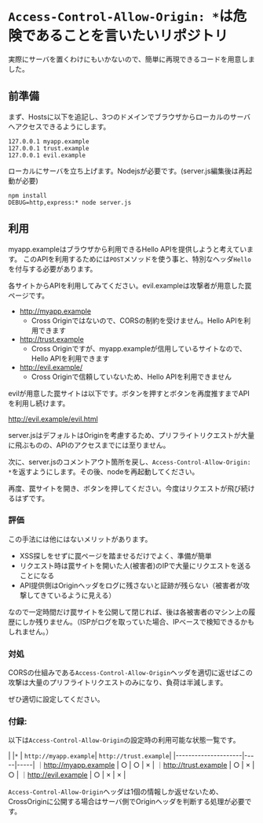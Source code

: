`Access-Control-Allow-Origin: *`は危険であることを言いたいリポジトリ
===========================

実際にサーバを置くわけにもいかないので、簡単に再現できるコードを用意しました。


前準備
---------------------

まず、Hostsに以下を追記し、3つのドメインでブラウザからローカルのサーバへアクセスできるようにします。

```
127.0.0.1 myapp.example
127.0.0.1 trust.example
127.0.0.1 evil.example
```

ローカルにサーバを立ち上げます。Nodejsが必要です。(server.js編集後は再起動が必要)

```
npm install
DEBUG=http,express:* node server.js
```

利用
-------------------------

myapp.exampleはブラウザから利用できるHello APIを提供しようと考えています。
このAPIを利用するためには`POST`メソッドを使う事と、特別なヘッダ`Hello`を付与する必要があります。

各サイトからAPIを利用してみてください。evil.exampleは攻撃者が用意した罠ページです。

- http://myapp.example
    - Cross Originではないので、CORSの制約を受けません。Hello APIを利用できます
- http://trust.example
    - Cross Originですが、myapp.exampleが信用しているサイトなので、Hello APIを利用できます
- http://evil.example/
    - Cross Originで信頼していないため、Hello APIを利用できません


evilが用意した罠サイトは以下です。ボタンを押すとボタンを再度推すまでAPIを利用し続けます。

http://evil.example/evil.html

server.jsはデフォルトはOriginを考慮するため、プリフライトリクエストが大量に飛ぶものの、APIのアクセスまでには至りません。

次に、server.jsのコメントアウト箇所を戻し、`Access-Control-Allow-Origin: *`を返すようにします。その後、nodeを再起動してください。

再度、罠サイトを開き、ボタンを押してください。今度はリクエストが飛び続けるはずです。

### 評価

この手法には他にはないメリットがあります。

- XSS探しをせずに罠ページを踏ませるだけでよく、準備が簡単
- リクエスト時は罠サイトを開いた人(被害者)のIPで大量にリクエストを送ることになる
- API提供側はOriginヘッダをログに残さないと証跡が残らない（被害者が攻撃してきているように見える）

なので一定時間だけ罠サイトを公開して閉じれば、後は各被害者のマシン上の履歴にしか残りません。（ISPがログを取っていた場合、IPベースで検知できるかもしれません。）


### 対処

CORSの仕組みである`Access-Control-Allow-Origin`ヘッダを適切に返せばこの攻撃は大量のプリフライトリクエストのみになり、負荷は半減します。

ぜひ適切に設定してください。


### 付録: 

以下は`Access-Control-Allow-Origin`の設定時の利用可能な状態一覧です。

|                     |`*` | ` http://myapp.example `| ` http://trust.example `|
|---------------------|-----|-----|
｜http://myapp.example | ○ | ○ | × |
｜http://trust.example | ○ | × | ○ |
｜http://evil.example | ○ | × | × |

`Access-Control-Allow-Origin`ヘッダは1個の情報しか返せないため、CrossOriginに公開する場合はサーバ側でOriginヘッダを判断する処理が必要です。